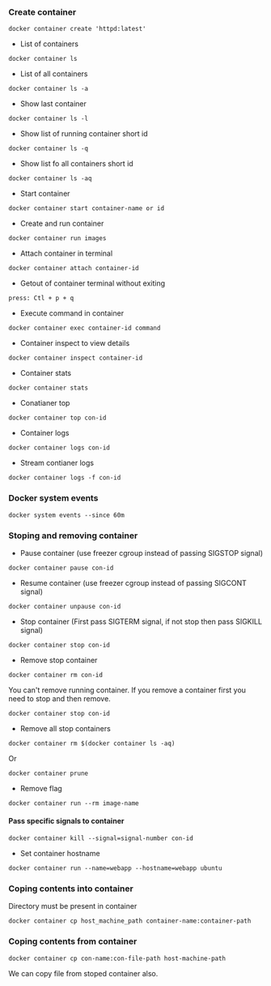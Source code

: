 ### Create container
```
docker container create 'httpd:latest'
```
* List of containers
```
docker container ls
```
* List of all containers
```
docker container ls -a
```
* Show last container
```
docker container ls -l
```
* Show list of running container short id
```
docker container ls -q
```
* Show list fo all containers short id
```
docker container ls -aq
```
* Start container
```
docker container start container-name or id
```
* Create and run container
```
docker container run images
```
* Attach container in terminal
```
docker container attach container-id
```
* Getout of container terminal without exiting
```
press: Ctl + p + q
```
* Execute command in container
```
docker container exec container-id command
```
* Container inspect to view details
```
docker container inspect container-id
```
* Container stats
```
docker container stats
```
* Conatianer top
```
docker container top con-id
```
* Container logs
```
docker container logs con-id
```
* Stream contianer logs
```
docker container logs -f con-id
```

### Docker system events
```
docker system events --since 60m
```

### Stoping and removing container
* Pause container (use freezer cgroup instead of passing SIGSTOP signal)
```
docker container pause con-id
```
* Resume container (use freezer cgroup instead of passing SIGCONT signal)
```
docker container unpause con-id
```
* Stop container (First pass SIGTERM signal, if not stop then pass SIGKILL signal)
```
docker container stop con-id
```
* Remove stop container
```
docker container rm con-id
```
You can't remove running container. If you remove a container first you need to stop and then remove.
```
docker container stop con-id
```
* Remove all stop containers
```
docker container rm $(docker container ls -aq)
```
Or
```
docker container prune
```
* Remove flag
```
docker container run --rm image-name
```
#### Pass specific signals to container
```
docker container kill --signal=signal-number con-id
```
* Set container hostname
```
docker container run --name=webapp --hostname=webapp ubuntu
```

### Coping contents into container
Directory must be present in container
```
docker container cp host_machine_path container-name:container-path
```

### Coping contents from container
```
docker container cp con-name:con-file-path host-machine-path
```
We can copy file from stoped container also.